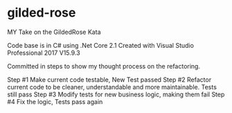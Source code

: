 # gilded-rose
MY Take on the GildedRose Kata

Code base is in C# using .Net Core 2.1
Created with Visual Studio Professional 2017 V15.9.3

Committed in steps to show my thought process on the refactoring.

Step #1 Make current code testable, New Test passed
Step #2 Refactor current code to be cleaner, understandable and more maintainable.  Tests still pass
Step #3 Modify tests for new business logic, making them fail
Step #4 Fix the logic, Tests pass again 